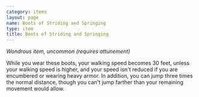 ```yaml
---
category: items
layout: page
name: Boots of Striding and Springing
type: item
title: Boots of Striding and Springing 
---
```

_Wondrous item, uncommon (requires attunement)_ 

While you wear these boots, your walking speed becomes 30 feet, unless your walking speed is higher, and your speed isn't reduced if you are encumbered or wearing heavy armor. In addition, you can jump three times the normal distance, though you can't jump farther than your remaining movement would allow. 